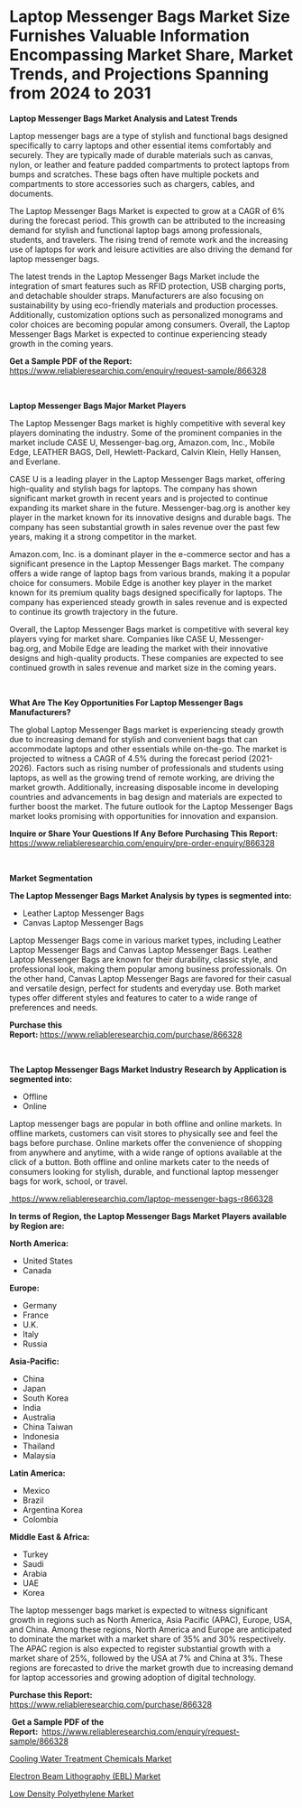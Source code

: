 <p><h1>Laptop Messenger Bags Market Size Furnishes Valuable Information Encompassing Market Share, Market Trends, and Projections Spanning from 2024 to 2031</h1></p><p><strong>Laptop Messenger Bags Market Analysis and Latest Trends</strong></p>
<p><p>Laptop messenger bags are a type of stylish and functional bags designed specifically to carry laptops and other essential items comfortably and securely. They are typically made of durable materials such as canvas, nylon, or leather and feature padded compartments to protect laptops from bumps and scratches. These bags often have multiple pockets and compartments to store accessories such as chargers, cables, and documents.</p><p>The Laptop Messenger Bags Market is expected to grow at a CAGR of 6% during the forecast period. This growth can be attributed to the increasing demand for stylish and functional laptop bags among professionals, students, and travelers. The rising trend of remote work and the increasing use of laptops for work and leisure activities are also driving the demand for laptop messenger bags.</p><p>The latest trends in the Laptop Messenger Bags Market include the integration of smart features such as RFID protection, USB charging ports, and detachable shoulder straps. Manufacturers are also focusing on sustainability by using eco-friendly materials and production processes. Additionally, customization options such as personalized monograms and color choices are becoming popular among consumers. Overall, the Laptop Messenger Bags Market is expected to continue experiencing steady growth in the coming years.</p></p>
<p><strong>Get a Sample PDF of the Report:&nbsp;</strong> <a href="https://www.reliableresearchiq.com/enquiry/request-sample/866328">https://www.reliableresearchiq.com/enquiry/request-sample/866328</a></p>
<p>&nbsp;</p>
<p><strong>Laptop Messenger Bags Major Market Players</strong></p>
<p><p>The Laptop Messenger Bags market is highly competitive with several key players dominating the industry. Some of the prominent companies in the market include CASE U, Messenger-bag.org, Amazon.com, Inc., Mobile Edge, LEATHER BAGS, Dell, Hewlett-Packard, Calvin Klein, Helly Hansen, and Everlane. </p><p>CASE U is a leading player in the Laptop Messenger Bags market, offering high-quality and stylish bags for laptops. The company has shown significant market growth in recent years and is projected to continue expanding its market share in the future. Messenger-bag.org is another key player in the market known for its innovative designs and durable bags. The company has seen substantial growth in sales revenue over the past few years, making it a strong competitor in the market.</p><p>Amazon.com, Inc. is a dominant player in the e-commerce sector and has a significant presence in the Laptop Messenger Bags market. The company offers a wide range of laptop bags from various brands, making it a popular choice for consumers. Mobile Edge is another key player in the market known for its premium quality bags designed specifically for laptops. The company has experienced steady growth in sales revenue and is expected to continue its growth trajectory in the future.</p><p>Overall, the Laptop Messenger Bags market is competitive with several key players vying for market share. Companies like CASE U, Messenger-bag.org, and Mobile Edge are leading the market with their innovative designs and high-quality products. These companies are expected to see continued growth in sales revenue and market size in the coming years.</p></p>
<p>&nbsp;</p>
<p><strong>What Are The Key Opportunities For Laptop Messenger Bags Manufacturers?</strong></p>
<p><p>The global Laptop Messenger Bags market is experiencing steady growth due to increasing demand for stylish and convenient bags that can accommodate laptops and other essentials while on-the-go. The market is projected to witness a CAGR of 4.5% during the forecast period (2021-2026). Factors such as rising number of professionals and students using laptops, as well as the growing trend of remote working, are driving the market growth. Additionally, increasing disposable income in developing countries and advancements in bag design and materials are expected to further boost the market. The future outlook for the Laptop Messenger Bags market looks promising with opportunities for innovation and expansion.</p></p>
<p><strong>Inquire or Share Your Questions If Any Before Purchasing This Report:</strong> <a href="https://www.reliableresearchiq.com/enquiry/pre-order-enquiry/866328">https://www.reliableresearchiq.com/enquiry/pre-order-enquiry/866328</a></p>
<p>&nbsp;</p>
<p><strong>Market Segmentation</strong></p>
<p><strong>The Laptop Messenger Bags Market Analysis by types is segmented into:</strong></p>
<p><ul><li>Leather Laptop Messenger Bags</li><li>Canvas Laptop Messenger Bags</li></ul></p>
<p><p>Laptop Messenger Bags come in various market types, including Leather Laptop Messenger Bags and Canvas Laptop Messenger Bags. Leather Laptop Messenger Bags are known for their durability, classic style, and professional look, making them popular among business professionals. On the other hand, Canvas Laptop Messenger Bags are favored for their casual and versatile design, perfect for students and everyday use. Both market types offer different styles and features to cater to a wide range of preferences and needs.</p></p>
<p><strong>Purchase this Report:&nbsp;</strong><a href="https://www.reliableresearchiq.com/purchase/866328">https://www.reliableresearchiq.com/purchase/866328</a></p>
<p>&nbsp;</p>
<p><strong>The Laptop Messenger Bags Market Industry Research by Application is segmented into:</strong></p>
<p><ul><li>Offline</li><li>Online</li></ul></p>
<p><p>Laptop messenger bags are popular in both offline and online markets. In offline markets, customers can visit stores to physically see and feel the bags before purchase. Online markets offer the convenience of shopping from anywhere and anytime, with a wide range of options available at the click of a button. Both offline and online markets cater to the needs of consumers looking for stylish, durable, and functional laptop messenger bags for work, school, or travel.</p></p>
<p><a href="https://www.reliableresearchiq.com/laptop-messenger-bags-r866328">&nbsp;https://www.reliableresearchiq.com/laptop-messenger-bags-r866328</a></p>
<p><strong>In terms of Region, the Laptop Messenger Bags Market Players available by Region are:</strong></p>
<p>
    <p> <strong> North America: </strong>
        <ul>
            <li>United States</li>
            <li>Canada</li>
        </ul>
        </p> 
    <p> <strong> Europe: </strong>
        <ul>
            <li>Germany</li>
            <li>France</li>
            <li>U.K.</li>
            <li>Italy</li>
            <li>Russia</li>
        </ul>
        </p> 
    <p> <strong> Asia-Pacific: </strong>
        <ul>
            <li>China</li>
            <li>Japan</li>
            <li>South Korea</li>
            <li>India</li>
            <li>Australia</li>
            <li>China Taiwan</li>
            <li>Indonesia</li>
            <li>Thailand</li>
            <li>Malaysia</li>
        </ul>
        </p> 
    <p> <strong> Latin America: </strong>
        <ul>
            <li>Mexico</li>
            <li>Brazil</li>
            <li>Argentina Korea</li>
            <li>Colombia</li>
        </ul>
        </p> 
    <p> <strong> Middle East & Africa: </strong>
        <ul>
            <li>Turkey</li>
            <li>Saudi</li>
            <li>Arabia</li>
            <li>UAE</li>
            <li>Korea</li>
        </ul>
    </p>
    </p>
<p><p>The laptop messenger bags market is expected to witness significant growth in regions such as North America, Asia Pacific (APAC), Europe, USA, and China. Among these regions, North America and Europe are anticipated to dominate the market with a market share of 35% and 30% respectively. The APAC region is also expected to register substantial growth with a market share of 25%, followed by the USA at 7% and China at 3%. These regions are forecasted to drive the market growth due to increasing demand for laptop accessories and growing adoption of digital technology.</p></p>
<p><strong>Purchase this Report: </strong><a href="https://www.reliableresearchiq.com/purchase/866328">https://www.reliableresearchiq.com/purchase/866328</a></p>
<p>&nbsp;<strong>Get a Sample PDF of the Report:&nbsp;&nbsp;</strong><a href="https://www.reliableresearchiq.com/enquiry/request-sample/866328">https://www.reliableresearchiq.com/enquiry/request-sample/866328</a></p>
<p><strong></strong></p>
<p><p><a href="https://medium.com/@tedbrakus/cooling-water-treatment-chemicals-market-investigation-industry-evolution-and-forecast-till-2031-d066c64892ca">Cooling Water Treatment Chemicals Market</a></p><p><a href="https://github.com/btwcqfvq34/Market-Research-Report-List-1/blob/main/electron-beam-lithography-ebl-market.md">Electron Beam Lithography (EBL) Market</a></p><p><a href="https://medium.com/@charityrice1939/global-low-density-polyethylene-market-analysis-trends-forecasts-and-growth-opportunities-2024-441eda5c60bb">Low Density Polyethylene Market</a></p></p>